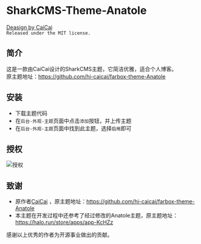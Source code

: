 # SharkCMS-Theme-Anatole
[Deasign by CaiCai](https://www.caicai.me/)   
```Released under the MIT license.```

## 简介
这是一款由CaiCai设计的SharkCMS主题，它简洁优雅，适合个人博客。   
原主题地址：https://github.com/hi-caicai/farbox-theme-Anatole

## 安装
- 下载主题代码
- 在```后台-外观-主题```页面中点击```添加```按钮，并上传主题
- 在```后台-外观-主题```页面中找到此主题，选择```启用```即可

## 授权
![授权](./static/img/empower.jpg)

## 致谢
- 原作者[CaiCai](https://www.caicai.me/) ，原主题地址：https://github.com/hi-caicai/farbox-theme-Anatole
- 本主题在开发过程中还参考了经过修改的Anatole主题，原主题地址：https://halo.run/store/apps/app-KcHZz

感谢以上优秀的作者为开源事业做出的贡献。